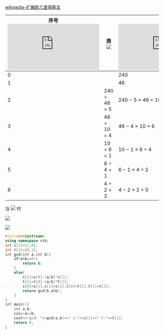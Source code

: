 [wikipedia-扩展欧几里得算法](https://zh.wikipedia.org/wiki/%E6%89%A9%E5%B1%95%E6%AC%A7%E5%87%A0%E9%87%8C%E5%BE%97%E7%AE%97%E6%B3%95)

|序号 ![](http://latex.codecogs.com/gif.latex?i)|	商 ![](http://latex.codecogs.com/gif.latex?q_{i-1})|	余数 ![](http://latex.codecogs.com/gif.latex?q_i)	|![](http://latex.codecogs.com/gif.latex?s_i)|	![](http://latex.codecogs.com/gif.latex?t_i)|
|---|----|----|---|---|
|0|	|	240|	1|	0|
|1|	|	46|	0|	1|
|2	|240 ÷ 46 = 5|	240 − 5 × 46 = 10	|1 − 5 × 0 = 1|	0 − 5 × 1 = −5|
|3|	46 ÷ 10 = 4|	46 − 4 × 10 = 6|	0 − 4 × 1 = −4	|1 − 4 × −5 = 21|
|4	|10 ÷ 6 = 1|	10 − 1 × 6 = 4|	1 − 1 × −4 = 5	|−5 − 1 × 21 = −26|
|5|	6 ÷ 4 = 1	|6 − 1 × 4 = 2	|−4 − 1 × 5 = −9	|21 − 1 × −26 = 47|
|6	|4 ÷ 2 = 2|	4 − 2 × 2 = 0|	5 − 2 × −9 = 23	|−26 − 2 × 47 = −120|

当 ![](http://latex.codecogs.com/gif.latex?i>1) 时

![](http://latex.codecogs.com/gif.latex?s_i=s_{i-2}-s_{i-1}*r_i)

![](http://latex.codecogs.com/gif.latex?t_i=t_{i-2}-t_{i-1}*r_i)

```c++
#include<iostream>
using namespace std;
int s[3]={1,0};
int t[3]={0,1};
int gcd(int a,int b){
    if(a%b==0){
        return b;
    }
    else{
        s[2]=s[0]-(a/b)*s[1];
        t[2]=t[0]-(a/b)*t[1];
        s[0]=s[1],s[1]=s[2],t[0]=t[1],t[1]=t[2];
        return gcd(b,a%b);
    }
}
int main(){
    int a,b;
    cin>>a>>b;
    cout<<"gcd: "<<gcd(a,b)<<" s:"<<s[1]<<" t:"<<t[1];
    return 0;
}
```
